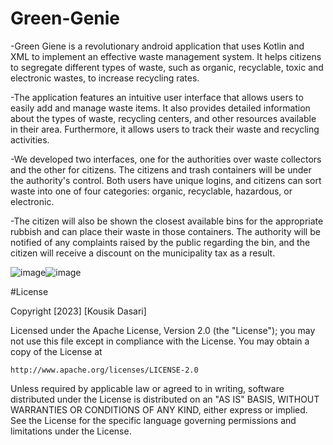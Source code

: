 # Green-Genie

-Green Giene is a revolutionary android
application that uses Kotlin and XML to
implement an effective waste management
system. It helps citizens to segregate different
types of waste, such as organic, recyclable,
toxic and electronic wastes, to increase
recycling rates.

-The application features an intuitive user
interface that allows users to easily add and
manage waste items. It also provides detailed
information about the types of waste, recycling
centers, and other resources available in their
area. Furthermore, it allows users to track
their waste and recycling activities.

-We developed two interfaces, one for the
authorities over waste collectors and the other for
citizens. The citizens and trash containers will be
under the authority's control. Both users have
unique logins, and citizens can sort waste into one
of four categories: organic, recyclable, hazardous,
or electronic.

-The citizen will also be shown the closest available
bins for the appropriate rubbish and can place
their waste in those containers. The authority will
be notified of any complaints raised by the public
regarding the bin, and the citizen will receive a
discount on the municipality tax as a result.


![image](https://user-images.githubusercontent.com/102245014/226171210-a25e5f45-a41f-4c1f-9f23-2b754f965d1b.png)![image](https://user-images.githubusercontent.com/102245014/226171232-35fe9925-5622-4e2d-b97a-ba6910131f13.png)

#License

Copyright [2023] [Kousik Dasari]

Licensed under the Apache License, Version 2.0 (the "License");
you may not use this file except in compliance with the License.
You may obtain a copy of the License at

    http://www.apache.org/licenses/LICENSE-2.0

Unless required by applicable law or agreed to in writing, software
distributed under the License is distributed on an "AS IS" BASIS,
WITHOUT WARRANTIES OR CONDITIONS OF ANY KIND, either express or implied.
See the License for the specific language governing permissions and
limitations under the License.



